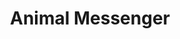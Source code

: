 ---
title: "Animal Messenger"
index:
  - animal-messenger
permalink: /spells/animal-messenger/
tags:
  - Spell
  - 2nd Level
  - Enchantment
available_for:
  - Bard
  - Druid
  - Ranger
level: "2nd Level"
school: "Enchantment"
range: "30 ft"
comp:
  - V
  - S
  - M
material: "a morsel of food."
duration: "24 Hours"
ritual: true
description: |
  By means of this spell, you use an animal to deliver a message. Choose a Tiny beast you can see within range, such as a squirrel, a blue jay, or a bat. You specify a location, which you must have visited, and a recipient who matches a general description, such as "a man or woman dressed in the uniform of the town guard" or "a red-haired dwarf wearing a pointed hat." You also speak a message of up to twenty-five words. The target beast travels for the duration of the spell toward the specified location, covering about 50 miles per 24 hours for a flying messenger, or 25 miles for other animals.

  When the messenger arrives, it delivers your message to the creature that you described, replicating the sound of your voice. The messenger speaks only to a creature matching the description you gave. If the messenger doesn't reach its destination before the spell ends, the message is lost, and the beast makes its way back to where you cast this spell.

  **At higher levels.** If you cast this spell using a spell slot of 3nd level or higher, the duration of the spell increases by 48 hours for each slot level above 2nd.
excerpt: "By means of this spell, you use an animal to deliver a message."
source: "Basic Rules"
---